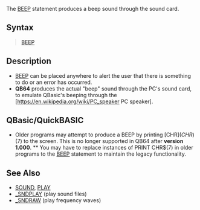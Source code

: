 The [BEEP](BEEP) statement produces a beep sound through the sound card.


## Syntax

>  [BEEP](BEEP)


## Description

* [BEEP](BEEP) can be placed anywhere to alert the user that there is something to do or an error has occurred.
* **QB64** produces the actual "beep" sound through the PC's sound card, to emulate QBasic's beeping through the [https://en.wikipedia.org/wiki/PC_speaker PC speaker].


## QBasic/QuickBASIC

* Older programs may attempt to produce a BEEP by printing [CHR$](CHR$)(7) to the screen. This is no longer supported in QB64 after **version 1.000**.
** You may have to replace instances of PRINT CHR$(7) in older programs to the [BEEP](BEEP) statement to maintain the legacy functionality.


## See Also

* [SOUND](SOUND), [PLAY](PLAY)
* [_SNDPLAY](_SNDPLAY) (play sound files)
* [_SNDRAW](_SNDRAW) (play frequency waves)




